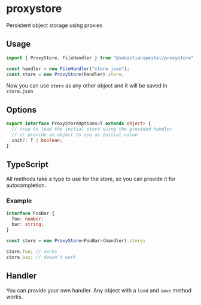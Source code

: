 # proxystore

Persistent object storage using proxies

## Usage

```javascript
import { ProxyStore, FileHandler } from "@sebastianspeitel/proxystore";

const handler = new FileHandler("store.json");
const store = new ProxyStore(handler).store;
```

Now you can use `store` as any other object and it will be saved in `store.json`

## Options

```typescript
export interface ProxyStoreOptions<T extends object> {
  // true to load the initial store using the provided handler
  // or provide an object to use as initial value
  init?: T | boolean;
}
```

## TypeScript

All methods take a type to use for the store, so you can provide it for autocompletion.

### Example

```typescript
interface FooBar {
  foo: number;
  bar: string;
}

const store = new ProxyStore<FooBar>(handler).store;

store.foo; // works
store.baz; // doesn't work
```

## Handler

You can provide your own handler. Any object with a `load` and `save` method works.
